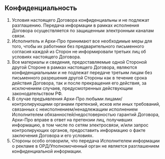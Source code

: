 ## Конфиденциальность

1. Условия настоящего Договора конфиденциальны и не подлежат разглашению. Передача информации в рамках исполнения Договора осуществляется по защищенным электронным каналам связи.
1. Исполнитель и Архи-Про принимают все необходимые меры для того, чтобы их работники без предварительного письменного согласия каждой из Сторон не информировали третьих лиц об условиях настоящего Договора.
1. Все материалы и сведения, предоставляемые одной Стороной другой Стороне в рамках настоящего Договора, являются конфиденциальными и не подлежат передаче третьим лицам без письменного разрешения другой Стороны как в течение срока действия Договора, так и после прекращения его действия, за исключением случаев, предусмотренных действующим законодательством РФ.
1. В случае предъявления Архи-Про любыми лицами/ контролирующими органами претензий, исков или иных требований, связанных с неисполнением/ненадлежащим исполнением Исполнителем обязанностей/недостоверностью гарантий Договора, Архи-Про вправе в ответ на претензии лиц, получивших информацию, в том числе по сетям электросвязи, и/или запрос контролирующих органов, предоставить информацию о факте заключения Договора и его условиях. 
1. Стороны особо оговорили, что передача Исполнителем информации о рекламе в ОРД/Уполномоченный орган не является разглашением конфиденциальной информации.
